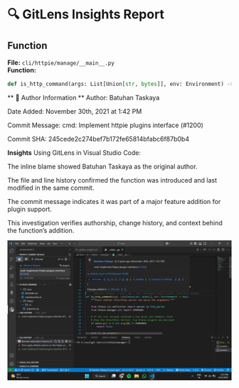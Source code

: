 # 🔍 GitLens Insights Report

## Function
**File:** `cli/httpie/manage/__main__.py`  
**Function:**  
```python
def is_http_command(args: List[Union[str, bytes]], env: Environment) -> bool:

```
** 📌 Author Information **
Author: Batuhan Taskaya

Date Added: November 30th, 2021 at 1:42 PM

Commit Message: cmd: Implement httpie plugins interface (#1200)

Commit SHA: 245cede2c274bef7b172fe65814bfabc6f87b0b4


**Insights**
Using GitLens in Visual Studio Code:

The inline blame showed Batuhan Taskaya as the original author.

The file and line history confirmed the function was introduced and last modified in the same commit.

The commit message indicates it was part of a major feature addition for plugin support.

This investigation verifies authorship, change history, and context behind the function’s addition.

![alt text](image.png)